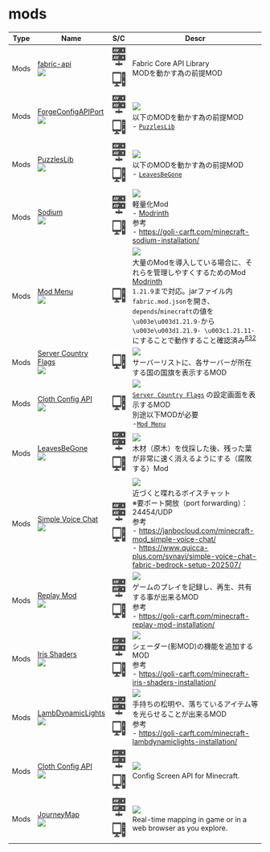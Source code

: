 # mods

| Type | Name | S/C | Descr |
| :---: | --- | :---: | --- |
| Mods | [fabric-api](https://www.curseforge.com/minecraft/mc-mods/fabric-api)<br><img src="https://fabricmc.net/assets/logo.png" style="height: 3em;" /> | [<img src="/docs/assets/sv.svg" style="height: 3em;" />](/) [<img src="/docs/assets/pc.svg" style="height: 3em;" />](/) | Fabric Core API Library<br>MODを動かす為の前提MOD |
| Mods | [ForgeConfigAPIPort](https://www.curseforge.com/minecraft/mc-mods/forge-config-api-port-fabric)<br><img src="https://media.forgecdn.net/avatars/thumbnails/1039/223/64/64/638564744744297085.png" style="height: 3em;" /> | [<img src="/docs/assets/sv.svg" style="height: 3em;" />](/) [<img src="/docs/assets/pc.svg" style="height: 3em;" />](/) | [![](https://img.shields.io/badge/Compatible-00aa00?style=for-the-badge&logoColor=white)](/)<br>以下のMODを動かす為の前提MOD<br>- [`PuzzlesLib`](https://www.curseforge.com/minecraft/mc-mods/puzzles-lib) |
| Mods | [PuzzlesLib](https://www.curseforge.com/minecraft/mc-mods/puzzles-lib)<br><img src="https://media.forgecdn.net/avatars/thumbnails/776/232/64/64/638118144989284933.png" style="height: 3em;" /> | [<img src="/docs/assets/sv.svg" style="height: 3em;" />](/) [<img src="/docs/assets/pc.svg" style="height: 3em;" />](/) | [![](https://img.shields.io/badge/Compatible-00aa00?style=for-the-badge&logoColor=white)](/)<br>以下のMODを動かす為の前提MOD<br>- [`LeavesBeGone`](https://www.curseforge.com/minecraft/mc-mods/leaves-be-gone) |
| Mods | [Sodium](https://www.curseforge.com/minecraft/mc-mods/sodium)<br><img src="https://media.forgecdn.net/avatars/thumbnails/284/773/64/64/637298471098686391.png" style="height: 3em;" /> | [<img src="/docs/assets/sv.svg" style="height: 3em;" />](/) [<img src="/docs/assets/pc.svg" style="height: 3em;" />](/) | [![](https://img.shields.io/badge/Compatible-00aa00?style=for-the-badge&logoColor=white)](/)<br>軽量化Mod<br>- [Modrinth](https://modrinth.com/mod/sodium?version=1.21.8&loader=fabric)<br>参考<br>- https://goli-carft.com/minecraft-sodium-installation/ |
| Mods | [Mod Menu](https://www.curseforge.com/minecraft/mc-mods/modmenu)<br><img src="https://media.forgecdn.net/avatars/thumbnails/1163/963/64/64/638733598889810840.jpg" style="height: 3em;" /> | [<img src="/docs/assets/pc.svg" style="height: 3em;" />](/) | [![](https://img.shields.io/badge/Not%20Compatible-FF0000?style=for-the-badge&logoColor=white)](/)<br>大量のModを導入している場合に、それらを管理しやすくするためのMod<br>[Modrinth](https://modrinth.com/mod/modmenu)<br>`1.21.9`まで対応。jarファイル内 `fabric.mod.json`を開き、`depends`/`minecraft`の値を`\u003e\u003d1.21.9-`から`\u003e\u003d1.21.9- \u003c1.21.11-`にすることで動作すること確認済み<sup>[#32](https://github.com/n138-kz/Dockerfile.minecraft/pull/32)</sup> |
| Mods | [Server Country Flags](https://www.curseforge.com/minecraft/mc-mods/server-country-flags)<br><img src="https://media.forgecdn.net/avatars/thumbnails/902/670/64/64/638351135116076682.png" style="height: 3em;" /> | [<img src="/docs/assets/pc.svg" style="height: 3em;" />](/) | [![](https://img.shields.io/badge/Compatible-00aa00?style=for-the-badge&logoColor=white)](/)<br>サーバーリストに、各サーバーが所在する国の国旗を表示するMOD |
| Mods | [Cloth Config API](https://www.curseforge.com/minecraft/mc-mods/cloth-config)<br><img src="https://media.forgecdn.net/avatars/thumbnails/282/467/64/64/637289313020452406.png" style="height: 3em;" /> | [<img src="/docs/assets/pc.svg" style="height: 3em;" />](/) | [![](https://img.shields.io/badge/Compatible-00aa00?style=for-the-badge&logoColor=white)](/)<br>[`Server Country Flags`](https://www.curseforge.com/minecraft/mc-mods/server-country-flags) の設定画面を表示するMOD<br>別途以下MODが必要<br>-[`Mod Menu`](https://modrinth.com/mod/modmenu)  |
| Mods | [LeavesBeGone](https://www.curseforge.com/minecraft/mc-mods/leaves-be-gone)<br><img src="https://media.forgecdn.net/avatars/thumbnails/858/41/64/64/638263100611823642.png" style="height: 3em;" /> | [<img src="/docs/assets/sv.svg" style="height: 3em;" />](/) [<img src="/docs/assets/pc.svg" style="height: 3em;" />](/) | [![](https://img.shields.io/badge/Compatible-00aa00?style=for-the-badge&logoColor=white)](/)<br>木材（原木）を伐採した後、残った葉が非常に速く消えるようにする（腐敗する）Mod |
| Mods | [Simple Voice Chat](https://www.curseforge.com/minecraft/mc-mods/simple-voice-chat)<br><img src="https://media.forgecdn.net/avatars/thumbnails/391/367/64/64/637584172062782791.png" style="height: 3em;" /> | [<img src="/docs/assets/sv.svg" style="height: 3em;" />](/) [<img src="/docs/assets/pc.svg" style="height: 3em;" />](/) | [![](https://img.shields.io/badge/Compatible-00aa00?style=for-the-badge&logoColor=white)](/)<br>近づくと喋れるボイスチャット<br>※要ポート開放（port forwarding）：24454/UDP<br>参考<br>- https://janbocloud.com/minecraft-mod_simple-voice-chat/<br>- https://www.quicca-plus.com/svnavi/simple-voice-chat-fabric-bedrock-setup-202507/ |
| Mods | [Replay Mod](https://www.replaymod.com/download/)<br><img src="https://fabricmc.net/assets/logo.png" style="height: 3em;" /> | [<img src="/docs/assets/sv.svg" style="height: 3em;" />](/) [<img src="/docs/assets/pc.svg" style="height: 3em;" />](/) | [![](https://img.shields.io/badge/Compatible-00aa00?style=for-the-badge&logoColor=white)](/)<br>ゲームのプレイを記録し、再生、共有する事が出来るMOD<br>参考<br>- https://goli-carft.com/minecraft-replay-mod-installation/ |
| Mods | [Iris Shaders](https://www.curseforge.com/minecraft/mc-mods/irisshaders)<br><img src="https://media.forgecdn.net/avatars/thumbnails/1002/450/64/64/638522657871453967.png" style="height: 3em;" /> | [<img src="/docs/assets/sv.svg" style="height: 3em;" />](/) [<img src="/docs/assets/pc.svg" style="height: 3em;" />](/) | [![](https://img.shields.io/badge/Compatible-00aa00?style=for-the-badge&logoColor=white)](/)<br>シェーダー(影MOD)の機能を追加するMOD<br>参考<br>- https://goli-carft.com/minecraft-iris-shaders-installation/ |
| Mods | [LambDynamicLights](https://www.curseforge.com/minecraft/mc-mods/lambdynamiclights)<br><img src="https://media.forgecdn.net/avatars/thumbnails/1129/408/64/64/638687799770919257.png" style="height: 3em;" /> | [<img src="/docs/assets/sv.svg" style="height: 3em;" />](/) [<img src="/docs/assets/pc.svg" style="height: 3em;" />](/) | [![](https://img.shields.io/badge/Compatible-00aa00?style=for-the-badge&logoColor=white)](/)<br>手持ちの松明や、落ちているアイテム等を光らせることが出来るMOD<br>参考<br>- https://goli-carft.com/minecraft-lambdynamiclights-installation/ |
| Mods | [Cloth Config API](https://www.curseforge.com/minecraft/mc-mods/cloth-config)<br><img src="https://fabricmc.net/assets/logo.png" style="height: 3em;" /> | [<img src="/docs/assets/sv.svg" style="height: 3em;" />](/) [<img src="/docs/assets/pc.svg" style="height: 3em;" />](/) | [![](https://img.shields.io/badge/Compatible-00aa00?style=for-the-badge&logoColor=white)](/)<br>Config Screen API for Minecraft. |
| Mods | [JourneyMap](https://www.curseforge.com/minecraft/mc-mods/journeymap)<br><img src="https://media.forgecdn.net/avatars/thumbnails/9/144/64/64/635421614078544069.png" style="height: 3em;" /> | [<img src="/docs/assets/sv.svg" style="height: 3em;" />](/) [<img src="/docs/assets/pc.svg" style="height: 3em;" />](/) | [![](https://img.shields.io/badge/Compatible-00aa00?style=for-the-badge&logoColor=white)](/)<br>Real-time mapping in game or in a web browser as you explore. |
